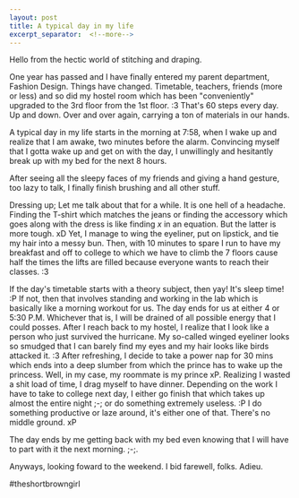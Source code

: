 ```yaml
---
layout: post
title: A typical day in my life
excerpt_separator:  <!--more-->
---
```


Hello from the hectic world of stitching and draping. 

One year has passed and I have finally entered my parent department, Fashion Design. Things have changed. Timetable, teachers, friends (more or less) and so did my hostel room which has been "conveniently" upgraded to the 3rd floor from the 1st floor. :3 That's 60 steps every day. Up and down. Over and over again, carrying a ton of materials in our hands. 

A typical day in my life starts in the morning at 7:58, when I wake up and realize that I am awake, two minutes before the alarm. Convincing myself that I gotta wake up and get on with the day, I unwillingly and hesitantly break up with my bed for the next 8 hours. 

After seeing all the sleepy faces of my friends and giving a hand gesture, too lazy to talk, I finally finish brushing and all other stuff. 

Dressing up; Let me talk about that for a while. It is one hell of a headache. Finding the T-shirt which matches the jeans or finding the accessory which goes along with the dress is like finding *x* in an equation. But the latter is more tough. xD Yet, I manage to wing the eyeliner, put on lipstick, and tie my hair into a messy bun. Then, with 10 minutes to spare I run to have my breakfast and off to college to which we have to climb the 7 floors cause half the times the lifts are filled because everyone wants to reach their classes. :3

If the day's timetable starts with a theory subject, then yay! It's sleep time! :P If not, then that involves standing and working in the lab which is basically like a morning workout for us. The day ends for us at either 4 or 5:30 P.M. Whichever that is, I will be drained of all possible energy that I could posses. After I reach back to my hostel, I realize that I look like a person who just survived the hurricane. My so-called winged eyeliner looks so smudged that I can barely find my eyes and my hair looks like birds attacked it. :3 After refreshing, I decide to take a power nap for 30 mins which ends into a deep slumber from which the prince has to wake up the princess. Well, in my case, my roommate is my prince xP. Realizing I wasted a shit load of time, I drag myself to have dinner. Depending on the work I have to take to college next day, I either go finish that which takes up almost the entire night ;-; or do something extremely useless. :P I do something productive or laze around, it's either one of that. There's no middle ground. xP 

The day ends by me getting back with my bed even knowing that I will have to part with it the next morning. ;-;. 

Anyways, looking foward to the weekend. I bid farewell, folks. Adieu. 

#theshortbrowngirl
